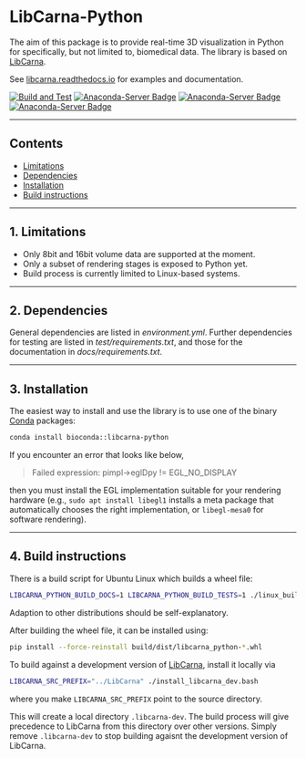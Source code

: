 LibCarna-Python
===============

The aim of this package is to provide real-time 3D visualization in Python for specifically, but not limited to, biomedical data. The library is based on [LibCarna](https://github.com/kostrykin/LibCarna).

See [libcarna.readthedocs.io](https://libcarna.readthedocs.io) for examples and documentation.

[![Build and Test](https://github.com/kostrykin/LibCarna-Python/actions/workflows/build_all.yml/badge.svg)](https://github.com/kostrykin/LibCarna-Python/actions/workflows/build_all.yml)
[![Anaconda-Server Badge](https://img.shields.io/badge/Install%20with-conda-%2387c305)](https://anaconda.org/bioconda/libcarna-python)
[![Anaconda-Server Badge](https://img.shields.io/conda/v/bioconda/libcarna-python.svg?label=Version)](https://anaconda.org/bioconda/libcarna-python)
[![Anaconda-Server Badge](https://img.shields.io/conda/pn/bioconda/libcarna-python.svg?label=Platforms)](https://anaconda.org/bioconda/libcarna-python)

---
## Contents

* [Limitations](#1-limitations)
* [Dependencies](#2-dependencies)
* [Installation](#3-installation)
* [Build instructions](#4-build-instructions)
 
---
## 1. Limitations

* Only 8bit and 16bit volume data are supported at the moment.
* Only a subset of rendering stages is exposed to Python yet.
* Build process is currently limited to Linux-based systems.

---
## 2. Dependencies

General dependencies are listed in *environment.yml*. Further dependencies for testing are listed in
*test/requirements.txt*, and those for the documentation in *docs/requirements.txt*.

---
## 3. Installation

The easiest way to install and use the library is to use one of the binary [Conda](https://www.anaconda.com/docs/getting-started/miniconda) packages:

```bash
conda install bioconda::libcarna-python
```

If you encounter an error that looks like below,

> Failed expression: pimpl->eglDpy != EGL_NO_DISPLAY

then you must install the EGL implementation suitable for your rendering hardware (e.g., `sudo apt install libegl1`
installs a meta package that automatically chooses the right implementation, or `libegl-mesa0` for software rendering).

---
## 4. Build instructions

There is a build script for Ubuntu Linux which builds a wheel file:
```bash
LIBCARNA_PYTHON_BUILD_DOCS=1 LIBCARNA_PYTHON_BUILD_TESTS=1 ./linux_build.bash
```
Adaption to other distributions should be self-explanatory.

After building the wheel file, it can be installed using:
```bash
pip install --force-reinstall build/dist/libcarna_python-*.whl
```

To build against a development version of [LibCarna](https://github.com/kostrykin/LibCarna), install it locally via
```bash
LIBCARNA_SRC_PREFIX="../LibCarna" ./install_libcarna_dev.bash
```
where you make `LIBCARNA_SRC_PREFIX` point to the source directory.

This will create a local directory `.libcarna-dev`. The build process will give precedence to LibCarna from this directory over other versions. Simply remove `.libcarna-dev` to stop building agaisnt the development version of LibCarna.
